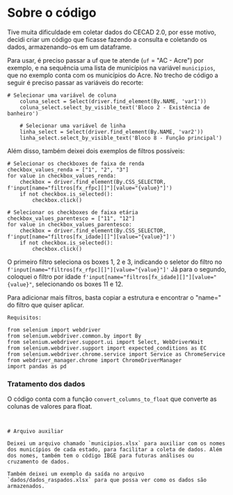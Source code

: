 # Sobre o código

Tive muita dificuldade em coletar dados do CECAD 2.0, por esse motivo, decidi criar um código que ficasse fazendo a consulta e coletando os dados, armazenando-os em um dataframe.

Para usar, é preciso passar a uf que te atende (`uf` = "AC - Acre") por exemplo, e na sequência uma lista de municípios na variável `municipios`, que no exemplo conta com os municípios do Acre.
No trecho de código a seguir é preciso passar as variáveis do recorte:
```
# Selecionar uma variável de coluna
    coluna_select = Select(driver.find_element(By.NAME, 'var1'))
    coluna_select.select_by_visible_text('Bloco 2 - Existência de banheiro')
    
    # Selecionar uma variável de linha
    linha_select = Select(driver.find_element(By.NAME, 'var2'))
    linha_select.select_by_visible_text('Bloco 8 - Função principal')
```

Além disso, também deixei dois exemplos de filtros possíveis:

```
# Selecionar os checkboxes de faixa de renda
checkbox_values_renda = ["1", "2", "3"]
for value in checkbox_values_renda:
    checkbox = driver.find_element(By.CSS_SELECTOR, f'input[name="filtros[fx_rfpc][]"][value="{value}"]')
    if not checkbox.is_selected():
        checkbox.click()

# Selecionar os checkboxes de faixa etária
checkbox_values_parentesco = ["11", "12"]
for value in checkbox_values_parentesco:
    checkbox = driver.find_element(By.CSS_SELECTOR, f'input[name="filtros[fx_idade][]"][value="{value}"]')
    if not checkbox.is_selected():
        checkbox.click()
```

O primeiro filtro seleciona os boxes 1, 2 e 3, indicando o seletor do filtro no `f'input[name="filtros[fx_rfpc][]"][value="{value}"]'` 
Já para o segundo, coloquei o filtro por idade `f'input[name="filtros[fx_idade][]"][value="{value}"`, selecionando os boxes 11 e 12.

Para adicionar mais filtros, basta copiar a estrutura e encontrar o "name=" do filtro que quiser aplicar.

```
Requisitos:

from selenium import webdriver
from selenium.webdriver.common.by import By
from selenium.webdriver.support.ui import Select, WebDriverWait
from selenium.webdriver.support import expected_conditions as EC
from selenium.webdriver.chrome.service import Service as ChromeService
from webdriver_manager.chrome import ChromeDriverManager
import pandas as pd

```

### Tratamento dos dados

O código conta com a função `convert_columns_to_float` que converte as colunas de valores para float.

```


# Arquivo auxiliar

Deixei um arquivo chamado `municipios.xlsx` para auxiliar com os nomes dos municípios de cada estado, para facilitar a coleta de dados. Além dos nomes, também tem o código IBGE para futuras análises ou cruzamento de dados. 

Também deixei um exemplo da saída no arquivo `dados/dados_raspados.xlsx` para que possa ver como os dados são armazenados.